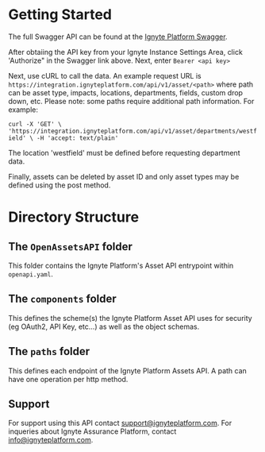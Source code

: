 # Getting Started

The full Swagger API can be found at the [Ignyte Platform Swagger](https://integration.ignyteplatform.com/swagger/index.html).

After obtaiing the API key from your Ignyte Instance Settings Area, click 'Authorize" in the Swagger link above. Next, enter ``Bearer <api key>`` 

Next, use cURL to call the data. An example request URL is ``https://integration.ignyteplatform.com/api/v1/asset/<path>`` where path can be asset type, impacts, locations, departments, fields, custom drop down, etc. Please note: some paths require additional path information. For example:

``curl -X 'GET' \
  'https://integration.ignyteplatform.com/api/v1/asset/departments/westfield' \
  -H 'accept: text/plain'``
  
The location 'westfield' must be defined before requesting department data. 

Finally, assets can be deleted by asset ID and only asset types may be defined using the post method.

# Directory Structure

## The `OpenAssetsAPI` folder

This folder contains the Ignyte Platform's Asset API entrypoint within `openapi.yaml`.

## The `components` folder

This defines the scheme(s) the Ignyte Platform Asset API uses for security (eg OAuth2, API Key, etc...) as well as the object schemas.

## The `paths` folder

This defines each endpoint of the Ignyte Platform Assets API.  A path can have one operation per http method.

## Support

For support using this API contact support@ignyteplatform.com. For inqueries about Ignyte Assurance Platform, contact info@ignyteplatform.com.
